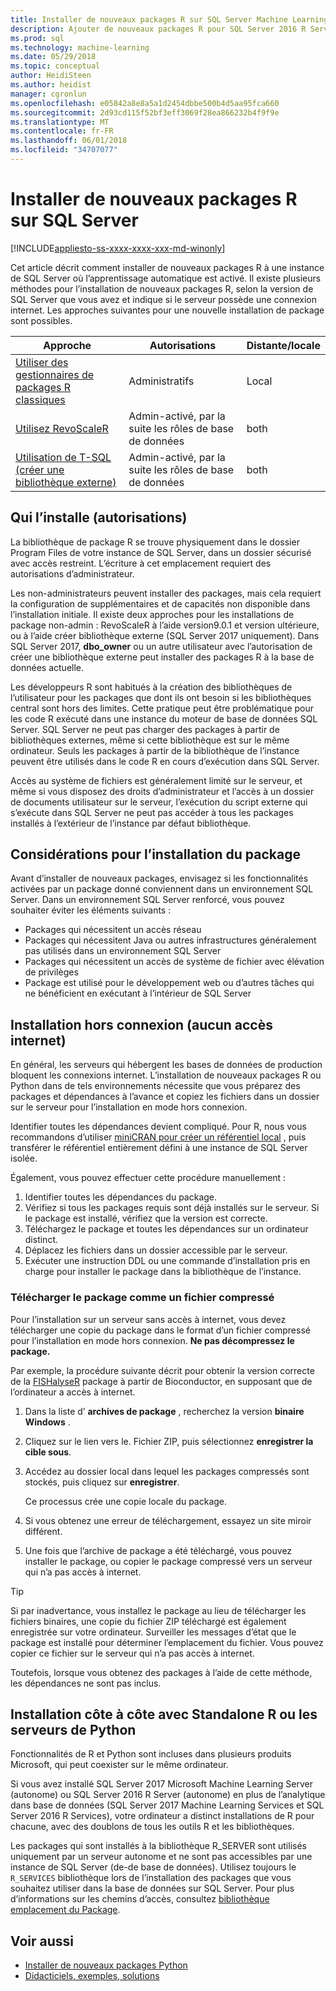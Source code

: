```yaml
---
title: Installer de nouveaux packages R sur SQL Server Machine Learning Services | Documents Microsoft
description: Ajouter de nouveaux packages R pour SQL Server 2016 R Services ou SQL Server 2017 Machine Learning Services (de-de base de données)
ms.prod: sql
ms.technology: machine-learning
ms.date: 05/29/2018
ms.topic: conceptual
author: HeidiSteen
ms.author: heidist
manager: cgronlun
ms.openlocfilehash: e05842a8e8a5a1d2454dbbe500b4d5aa95fca660
ms.sourcegitcommit: 2d93cd115f52bf3eff3069f28ea866232b4f9f9e
ms.translationtype: MT
ms.contentlocale: fr-FR
ms.lasthandoff: 06/01/2018
ms.locfileid: "34707077"
---
```

# <a name="install-new-r-packages-on-sql-server"></a>Installer de nouveaux packages R sur SQL Server
[!INCLUDE[appliesto-ss-xxxx-xxxx-xxx-md-winonly](../../includes/appliesto-ss-xxxx-xxxx-xxx-md-winonly.md)]

Cet article décrit comment installer de nouveaux packages R à une instance de SQL Server où l’apprentissage automatique est activé. Il existe plusieurs méthodes pour l’installation de nouveaux packages R, selon la version de SQL Server que vous avez et indique si le serveur possède une connexion internet. Les approches suivantes pour une nouvelle installation de package sont possibles.

| Approche                           | Autorisations               | Distante/locale |
|------------------------------------|---------------------------|--------------|
| [Utiliser des gestionnaires de packages R classiques](use-r-package-managers-on-sql-server.md)  | Administratifs | Local |
| [Utilisez RevoScaleR](use-revoscaler-to-manage-r-packages.md) |  Admin-activé, par la suite les rôles de base de données | both|
| [Utilisation de T-SQL (créer une bibliothèque externe)](install-r-packages-tsql.md) | Admin-activé, par la suite les rôles de base de données | both 

## <a name="who-installs-permissions"></a>Qui l’installe (autorisations)

La bibliothèque de package R se trouve physiquement dans le dossier Program Files de votre instance de SQL Server, dans un dossier sécurisé avec accès restreint. L’écriture à cet emplacement requiert des autorisations d’administrateur.

Les non-administrateurs peuvent installer des packages, mais cela requiert la configuration de supplémentaires et de capacités non disponible dans l’installation initiale. Il existe deux approches pour les installations de package non-admin : RevoScaleR à l’aide version9.0.1 et version ultérieure, ou à l’aide créer bibliothèque externe (SQL Server 2017 uniquement). Dans SQL Server 2017, **dbo_owner** ou un autre utilisateur avec l’autorisation de créer une bibliothèque externe peut installer des packages R à la base de données actuelle.

Les développeurs R sont habitués à la création des bibliothèques de l’utilisateur pour les packages que dont ils ont besoin si les bibliothèques central sont hors des limites. Cette pratique peut être problématique pour les code R exécuté dans une instance du moteur de base de données SQL Server. SQL Server ne peut pas charger des packages à partir de bibliothèques externes, même si cette bibliothèque est sur le même ordinateur. Seuls les packages à partir de la bibliothèque de l’instance peuvent être utilisés dans le code R en cours d’exécution dans SQL Server.

Accès au système de fichiers est généralement limité sur le serveur, et même si vous disposez des droits d’administrateur et l’accès à un dossier de documents utilisateur sur le serveur, l’exécution du script externe qui s’exécute dans SQL Server ne peut pas accéder à tous les packages installés à l’extérieur de l’instance par défaut bibliothèque. 

## <a name="considerations-for-package-installation"></a>Considérations pour l’installation du package

Avant d’installer de nouveaux packages, envisagez si les fonctionnalités activées par un package donné conviennent dans un environnement SQL Server. Dans un environnement SQL Server renforcé, vous pouvez souhaiter éviter les éléments suivants :

+ Packages qui nécessitent un accès réseau
+ Packages qui nécessitent Java ou autres infrastructures généralement pas utilisés dans un environnement SQL Server
+ Packages qui nécessitent un accès de système de fichier avec élévation de privilèges
+ Package est utilisé pour le développement web ou d’autres tâches qui ne bénéficient en exécutant à l’intérieur de SQL Server

## <a name="offline-installation-no-internet-access"></a>Installation hors connexion (aucun accès internet)

En général, les serveurs qui hébergent les bases de données de production bloquent les connexions internet. L’installation de nouveaux packages R ou Python dans de tels environnements nécessite que vous préparez des packages et dépendances à l’avance et copiez les fichiers dans un dossier sur le serveur pour l’installation en mode hors connexion.

Identifier toutes les dépendances devient compliqué. Pour R, nous vous recommandons d’utiliser [miniCRAN pour créer un référentiel local](create-a-local-package-repository-using-minicran.md) , puis transférer le référentiel entièrement défini à une instance de SQL Server isolée.

Également, vous pouvez effectuer cette procédure manuellement :

1. Identifier toutes les dépendances du package. 
2. Vérifiez si tous les packages requis sont déjà installés sur le serveur. Si le package est installé, vérifiez que la version est correcte.
3. Téléchargez le package et toutes les dépendances sur un ordinateur distinct.
4. Déplacez les fichiers dans un dossier accessible par le serveur.
5. Exécuter une instruction DDL ou une commande d’installation pris en charge pour installer le package dans la bibliothèque de l’instance.

### <a name="download-the-package-as-a-zipped-file"></a>Télécharger le package comme un fichier compressé

Pour l’installation sur un serveur sans accès à internet, vous devez télécharger une copie du package dans le format d’un fichier compressé pour l’installation en mode hors connexion. **Ne pas décompressez le package.**

Par exemple, la procédure suivante décrit pour obtenir la version correcte de la [FISHalyseR](http://bioconductor.org/packages/release/bioc/html/FISHalyseR.html) package à partir de Bioconductor, en supposant que de l’ordinateur a accès à internet.

1.  Dans la liste d’ **archives de package** , recherchez la version **binaire Windows** .

2.  Cliquez sur le lien vers le. Fichier ZIP, puis sélectionnez **enregistrer la cible sous**.

3.  Accédez au dossier local dans lequel les packages compressés sont stockés, puis cliquez sur **enregistrer**.

    Ce processus crée une copie locale du package. 

4. Si vous obtenez une erreur de téléchargement, essayez un site miroir différent.

5. Une fois que l’archive de package a été téléchargé, vous pouvez installer le package, ou copier le package compressé vers un serveur qui n’a pas accès à internet.

> [!TIP]
> Si par inadvertance, vous installez le package au lieu de télécharger les fichiers binaires, une copie du fichier ZIP téléchargé est également enregistrée sur votre ordinateur. Surveiller les messages d’état que le package est installé pour déterminer l’emplacement du fichier. Vous pouvez copier ce fichier sur le serveur qui n’a pas accès à internet.
> 
> Toutefois, lorsque vous obtenez des packages à l’aide de cette méthode, les dépendances ne sont pas inclus. 


## <a name="side-by-side-installation-with-standalone-r-or-python-servers"></a>Installation côte à côte avec Standalone R ou les serveurs de Python

Fonctionnalités de R et Python sont incluses dans plusieurs produits Microsoft, qui peut coexister sur le même ordinateur.

Si vous avez installé SQL Server 2017 Microsoft Machine Learning Server (autonome) ou SQL Server 2016 R Server (autonome) en plus de l’analytique dans base de données (SQL Server 2017 Machine Learning Services et SQL Server 2016 R Services), votre ordinateur a distinct installations de R pour chacune, avec des doublons de tous les outils R et les bibliothèques.

Les packages qui sont installés à la bibliothèque R_SERVER sont utilisés uniquement par un serveur autonome et ne sont pas accessibles par une instance de SQL Server (de-de base de données). Utilisez toujours le `R_SERVICES` bibliothèque lors de l’installation des packages que vous souhaitez utiliser dans la base de données sur SQL Server. Pour plus d’informations sur les chemins d’accès, consultez [bibliothèque emplacement du Package](installing-and-managing-r-packages.md#package-library-location).


## <a name="see-also"></a>Voir aussi

+ [Installer de nouveaux packages Python](../python/install-additional-python-packages-on-sql-server.md)
+ [Didacticiels, exemples, solutions](../tutorials/machine-learning-services-tutorials.md)